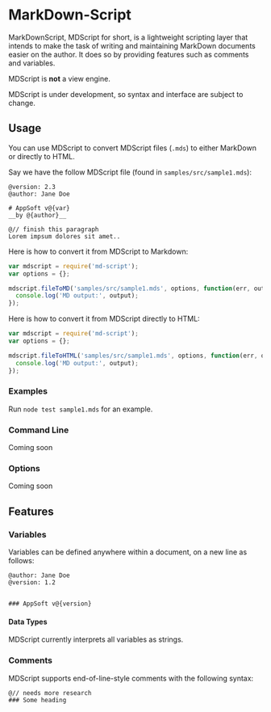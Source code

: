 # MarkDown-Script
MarkDownScript, MDScript for short, is a lightweight scripting layer that intends to make the task of writing and maintaining MarkDown documents easier on the author. It does so by providing features such as comments and variables.

MDScript is **not** a view engine.

MDScript is under development, so syntax and interface are subject to change.


## Usage

You can use MDScript to convert MDScript files (`.mds`) to either MarkDown or directly to HTML.


Say we have the follow MDScript file (found in `samples/src/sample1.mds`):
```
@version: 2.3
@author: Jane Doe

# AppSoft v@{var}
__by @{author}__

@// finish this paragraph
Lorem impsum dolores sit amet..
```


Here is how to convert it from MDScript to Markdown:
```js
var mdscript = require('md-script');
var options = {};

mdscript.fileToMD('samples/src/sample1.mds', options, function(err, output) {
  console.log('MD output:', output);
});
```

Here is how to convert it from MDScript directly to HTML:
```js
var mdscript = require('md-script');
var options = {};

mdscript.fileToHTML('samples/src/sample1.mds', options, function(err, output) {
  console.log('MD output:', output);
});
```


### Examples

Run `node test sample1.mds` for an example.


### Command Line

Coming soon



### Options

Coming soon



## Features



### Variables
Variables can be defined anywhere within a document, on a new line as follows:

```
@author: Jane Doe
@version: 1.2


### AppSoft v@{version}
```

#### Data Types
MDScript currently interprets all variables as strings.



### Comments
MDScript supports end-of-line-style comments with the following syntax:

```
@// needs more research
### Some heading
```
